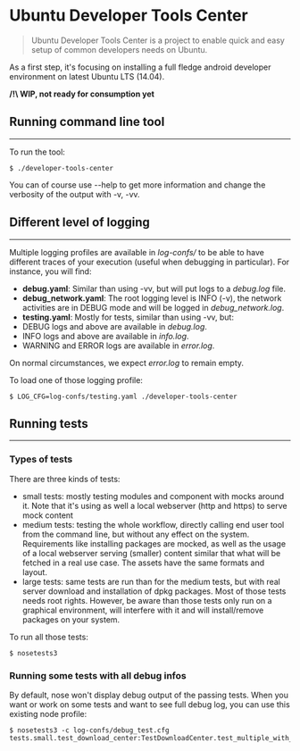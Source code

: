 Ubuntu Developer Tools Center
=============================

> Ubuntu Developer Tools Center is a project to enable quick and easy setup of common developers needs on Ubuntu.

As a first step, it's focusing on installing a full fledge android developer environment on latest Ubuntu LTS (14.04).


**/!\ WIP, not ready for consumption yet**

## Running command line tool
----
To run the tool:

    $ ./developer-tools-center

You can of course use --help to get more information and change the verbosity of the output with -v, -vv.

## Different level of logging
----
Multiple logging profiles are available in *log-confs/* to be able to have different traces of your execution (useful when debugging in particular). For instance, you will find:

* **debug.yaml**: Similar than using -vv, but will put logs to a *debug.log* file.
* **debug_network.yaml**: The root logging level is INFO (-v), the network activities are in DEBUG mode and will be logged in *debug_network.log*.
* **testing.yaml**: Mostly for tests, similar than using -vv, but:
 * DEBUG logs and above are available in *debug.log*.
 * INFO logs and above are available in *info.log*.
 * WARNING and ERROR logs are available in *error.log*.

On normal circumstances, we expect *error.log* to remain empty.

To load one of those logging profile:

    $ LOG_CFG=log-confs/testing.yaml ./developer-tools-center

## Running tests
----

### Types of tests
There are three kinds of tests:

* small tests: mostly testing modules and component with mocks around it. Note that it's using as well a local webserver (http and https) to serve mock content
* medium tests: testing the whole workflow, directly calling end user tool from the command line, but without any effect on the system. Requirements like installing packages are mocked, as well as the usage of a local webserver serving (smaller) content similar that what will be fetched in a real use case. The assets have the same formats and layout.
* large tests: same tests are run than for the medium tests, but with real server download and installation of dpkg packages. Most of those tests needs root rights. However, be aware than those tests only run on a graphical environment, will interfere with it and will install/remove packages on your system.

To run all those tests:

    $ nosetests3

### Running some tests with all debug infos
By default, nose won't display debug output of the passing tests. When you want or work on some tests and want to see full debug log, you can use this existing node profile:

    $ nosetests3 -c log-confs/debug_test.cfg tests.small.test_download_center:TestDownloadCenter.test_multiple_with_one_404_url
